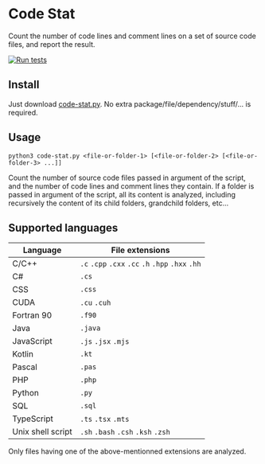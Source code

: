 Code Stat
=========

Count the number of code lines and comment lines on a set of source code files, and report the result.

[![Run tests](https://github.com/yo35/code-stat/actions/workflows/main.yml/badge.svg)](https://github.com/yo35/code-stat/actions/workflows/main.yml)


Install
-------

Just download [code-stat.py](code-stat.py). No extra package/file/dependency/stuff/... is required.


Usage
-----

```
python3 code-stat.py <file-or-folder-1> [<file-or-folder-2> [<file-or-folder-3> ...]]
```

Count the number of source code files passed in argument of the script, and the number of code lines
and comment lines they contain. If a folder is passed in argument of the script, all its content is
analyzed, including recursively the content of its child folders, grandchild folders, etc...


Supported languages
-------------------

Language          | File extensions
------------------|----------------
C/C++             | `.c` `.cpp` `.cxx` `.cc` `.h` `.hpp` `.hxx` `.hh`
C#                | `.cs`
CSS               | `.css`
CUDA              | `.cu` `.cuh`
Fortran 90        | `.f90`
Java              | `.java`
JavaScript        | `.js` `.jsx` `.mjs`
Kotlin            | `.kt`
Pascal            | `.pas`
PHP               | `.php`
Python            | `.py`
SQL               | `.sql`
TypeScript        | `.ts` `.tsx` `.mts`
Unix shell script | `.sh` `.bash` `.csh` `.ksh` `.zsh`

Only files having one of the above-mentionned extensions are analyzed.
